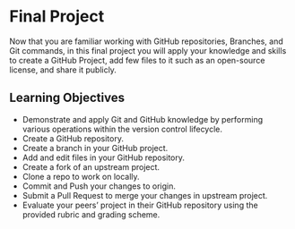# Final Project

Now that you are familiar working with GitHub repositories, Branches, and Git commands, in this final project you will apply your knowledge and skills to create a GitHub Project, add few files to it such as an open-source license, and share it publicly.

## Learning Objectives

- Demonstrate and apply Git and GitHub knowledge by performing various operations within the version control lifecycle.
- Create a GitHub repository.
- Create a branch in your GitHub project.
- Add and edit files in your GitHub repository.
- Create a fork of an upstream project.
- Clone a repo to work on locally.
- Commit and Push your changes to origin.
- Submit a Pull Request to merge your changes in upstream project.
- Evaluate your peers’ project in their GitHub repository using the provided rubric and grading scheme.
